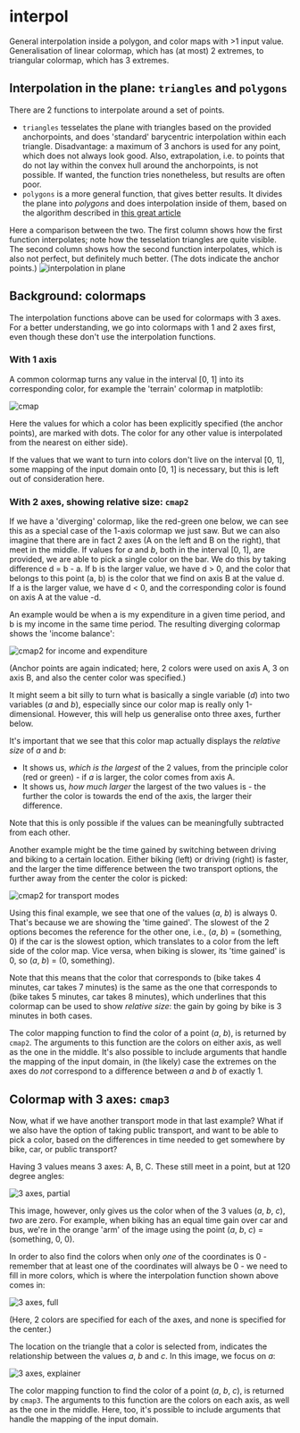# interpol

General interpolation inside a polygon, and color maps with >1 input value. Generalisation of linear colormap, which has (at most) 2 extremes, to triangular colormap, which has 3 extremes.

## Interpolation in the plane: `triangles` and `polygons`
There are 2 functions to interpolate around a set of points.

* `triangles` tesselates the plane with triangles based on the provided anchorpoints, and does 'standard' barycentric interpolation within each triangle. Disadvantage: a maximum of 3 anchors is used for any point, which does not always look good. Also, extrapolation, i.e. to points that do not lay within the convex hull around the anchorpoints, is not possible. If wanted, the function tries nonetheless, but results are often poor.
* `polygons` is a more general function, that gives better results. It divides the plane into *polygons* and does interpolation inside of them, based on the algorithm described in [this great article](https://cgvr.cs.uni-bremen.de/papers/barycentric/barycentric.pdf)

Here a comparison between the two. The first column shows how the first function interpolates; note how the tesselation triangles are quite visible. The second column shows how the second function interpolates, which is also not perfect, but definitely much better. (The dots indicate the anchor points.)
![interpolation in plane](comparison_in_plane.png)

## Background: colormaps
The interpolation functions above can be used for colormaps with 3 axes. For a better understanding, we go into colormaps with 1 and 2 axes first, even though these don't use the interpolation functions.

### With 1 axis
A common colormap turns any value in the interval [0, 1] into its corresponding color, for example the 'terrain' colormap in matplotlib: 

![cmap](cmap_notdiverging.png)

Here the values for which a color has been explicitly specified (the anchor points), are marked with dots. The color for any other value is interpolated from the nearest on either side).

If the values that we want to turn into colors don't live on the interval [0, 1], some mapping of the input domain onto [0, 1] is necessary, but this is left out of consideration here.

### With 2 axes, showing relative size: `cmap2`
If we have a 'diverging' colormap, like the red-green one below, we can see this as a special case of the 1-axis colormap we just saw. But we can also imagine that there are in fact 2 axes (A on the left and B on the right), that meet in the middle. If values for *a* and *b*, both in the interval [0, 1], are provided, we are able to pick a single color on the bar. We do this by taking difference d = b - a. If b is the larger value, we have d > 0, and the color that belongs to this point (a, b) is the color that we find on axis B at the value d. If a is the larger value, we have d < 0, and the corresponding color is found on axis A at the value -d. 

An example would be when a is my expenditure in a given time period, and b is my income in the same time period. The resulting diverging colormap shows the 'income balance':

![cmap2 for income and expenditure](cmap2_income.png)

(Anchor points are again indicated; here, 2 colors were used on axis A, 3 on axis B, and also the center color was specified.)

It might seem a bit silly to turn what is basically a single variable (*d*) into two variables (*a* and *b*), especially since our color map is really only 1-dimensional. However, this will help us generalise onto three axes, further below. 

It's important that we see that this color map actually displays the *relative size* of *a* and *b*:
* It shows us, *which is the largest* of the 2 values, from the principle color (red or green) - if *a* is larger, the color comes from axis A. 
* It shows us, *how much larger* the largest of the two values is - the further the color is towards the end of the axis, the larger their difference.

Note that this is only possible if the values can be meaningfully subtracted from each other. 

Another example might be the time gained by switching between driving and biking to a certain location. Either biking (left) or driving (right) is faster, and the larger the time difference between the two transport options, the further away from the center the color is picked:

![cmap2 for transport modes](cmap2_transport.png)

Using this final example, we see that one of the values (*a*, *b*) is always 0. That's because we are showing the 'time gained'. The slowest of the 2 options becomes the reference for the other one, i.e., (*a*, *b*) = (something, 0) if the car is the slowest option, which translates to a color from the left side of the color map. Vice versa, when biking is slower, its 'time gained' is 0, so (*a*, *b*) = (0, something). 

Note that this means that the color that corresponds to (bike takes 4 minutes, car takes 7 minutes) is the same as the one that corresponds to (bike takes 5 minutes, car takes 8 minutes), which underlines that this colormap can be used to show *relative size*: the gain by going by bike is 3 minutes in both cases.

The color mapping function to find the color of a point (*a*, *b*), is returned by `cmap2`. The arguments to this function are the colors on either axis, as well as the one in the middle. It's also possible to include arguments that handle the mapping of the input domain, in (the likely) case the extremes on the axes do *not* correspond to a difference between *a* and *b* of exactly 1.


## Colormap with 3 axes: `cmap3`
Now, what if we have another transport mode in that last example? What if we also have the option of taking public transport, and want to be able to pick a color, based on the differences in time needed to get somewhere by bike, car, or public transport?

Having 3 values means 3 axes: A, B, C. These still meet in a point, but at 120 degree angles:

![3 axes, partial](cmap3_transport_partial.png)

This image, however, only gives us the color when of the 3 values (*a*, *b*, *c*), *two* are zero. For example, when biking has an equal time gain over car and bus, we're in the orange 'arm' of the image using the point (*a*, *b*, *c*) = (something, 0, 0).

In order to also find the colors when only *one* of the coordinates is 0 - remember that at least one of the coordinates will always be 0 - we need to fill in more colors, which is where the interpolation function shown above comes in:

![3 axes, full](cmap3_transport_full.png)

(Here, 2 colors are specified for each of the axes, and none is specified for the center.)

The location on the triangle that a color is selected from, indicates the relationship between the values *a*, *b* and *c*. In this image, we focus on *a*:

![3 axes, explainer](cmap3_transport_special.png)

The color mapping function to find the color of a point (*a*, *b*, *c*), is returned by `cmap3`. The arguments to this function are the colors on each axis, as well as the one in the middle. Here, too, it's possible to include arguments that handle the mapping of the input domain.
